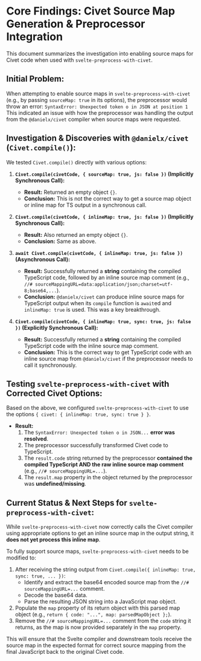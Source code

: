 # Core Findings: Civet Source Map Generation & Preprocessor Integration

This document summarizes the investigation into enabling source maps for Civet code when used with `svelte-preprocess-with-civet`.

## Initial Problem:

When attempting to enable source maps in `svelte-preprocess-with-civet` (e.g., by passing `sourceMap: true` in its options), the preprocessor would throw an error:
`SyntaxError: Unexpected token o in JSON at position 1`
This indicated an issue with how the preprocessor was handling the output from the `@danielx/civet` compiler when source maps were requested.

## Investigation & Discoveries with `@danielx/civet` (`Civet.compile()`):

We tested `Civet.compile()` directly with various options:

1.  **`Civet.compile(civetCode, { sourceMap: true, js: false })` (Implicitly Synchronous Call):**
    *   **Result:** Returned an empty object `{}`.
    *   **Conclusion:** This is not the correct way to get a source map object or inline map for TS output in a synchronous call.

2.  **`Civet.compile(civetCode, { inlineMap: true, js: false })` (Implicitly Synchronous Call):**
    *   **Result:** Also returned an empty object `{}`.
    *   **Conclusion:** Same as above.

3.  **`await Civet.compile(civetCode, { inlineMap: true, js: false })` (Asynchronous Call):**
    *   **Result:** Successfully returned a **string** containing the compiled TypeScript code, followed by an inline source map comment (e.g., `//# sourceMappingURL=data:application/json;charset=utf-8;base64,...`).
    *   **Conclusion:** `@danielx/civet` can produce inline source maps for TypeScript output when its `compile` function is `await`ed and `inlineMap: true` is used. This was a key breakthrough.

4.  **`Civet.compile(civetCode, { inlineMap: true, sync: true, js: false })` (Explicitly Synchronous Call):**
    *   **Result:** Successfully returned a **string** containing the compiled TypeScript code with the inline source map comment.
    *   **Conclusion:** This is the correct way to get TypeScript code with an inline source map from `@danielx/civet` if the preprocessor needs to call it synchronously.

## Testing `svelte-preprocess-with-civet` with Corrected Civet Options:

Based on the above, we configured `svelte-preprocess-with-civet` to use the options `{ civet: { inlineMap: true, sync: true } }`.

*   **Result:**
    1.  The `SyntaxError: Unexpected token o in JSON...` **error was resolved**.
    2.  The preprocessor successfully transformed Civet code to TypeScript.
    3.  The `result.code` string returned by the preprocessor **contained the compiled TypeScript AND the raw inline source map comment** (e.g., `//# sourceMappingURL=...`).
    4.  The `result.map` property in the object returned by the preprocessor was **undefined/missing**.

## Current Status & Next Steps for `svelte-preprocess-with-civet`:

While `svelte-preprocess-with-civet` now correctly calls the Civet compiler using appropriate options to get an inline source map in the output string, it **does not yet process this inline map**.

To fully support source maps, `svelte-preprocess-with-civet` needs to be modified to:
1.  After receiving the string output from `Civet.compile({ inlineMap: true, sync: true, ... })`:
    *   Identify and extract the base64 encoded source map from the `//# sourceMappingURL=...` comment.
    *   Decode the base64 data.
    *   Parse the resulting JSON string into a JavaScript map object.
2.  Populate the `map` property of its return object with this parsed map object (e.g., `return { code: "...", map: parsedMapObject };`).
3.  Remove the `//# sourceMappingURL=...` comment from the `code` string it returns, as the map is now provided separately in the `map` property.

This will ensure that the Svelte compiler and downstream tools receive the source map in the expected format for correct source mapping from the final JavaScript back to the original Civet code.
